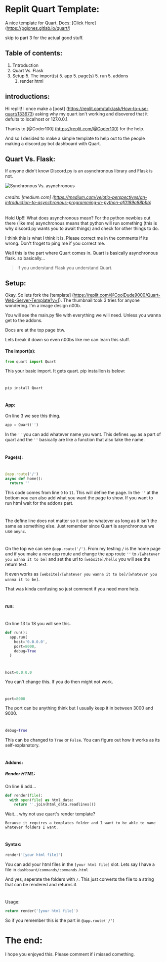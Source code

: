 # Replit Quart Template:

A nice template for Quart.
Docs: [Click Here] (https://pgjones.gitlab.io/quart/)

skip to part 3 for the actual good stuff.

## Table of contents:

1. Tntroduction
2. Quart Vs. Flask
3. Setup
   5. The import(s)
   5. app
   5. page(s)
   5. run
   5. addons
      1. render html

## introductions:
Hi replit! I once make a [post] (https://replit.com/talk/ask/How-to-use-quart/133673) asking why my quart isn't working and disovered that it defults to localhost or 127.0.0.1. 

Thanks to [@Coder100] (https://replit.com/@Coder100) for the help.

And so I desided to make a simple template to help out to the people making a discord.py bot dashboard with Quart.

## Quart Vs. Flask:
If anyone didn't know Discord.py is an asynchronous library and Flask is not. 

![Synchronous Vs. asynchronous](https://miro.medium.com/max/540/1*t_oCyHBstMnF8WpZ67pKTg.jpeg)

###### credits: [medium.com] (https://medium.com/velotio-perspectives/an-introduction-to-asynchronous-programming-in-python-af0189a88bbb)

Hold Up!!! What does asynchronous mean? For the python newbies out there (like me) asynchronous means that python will run something (this is why discord.py wants you to await things) and check for other things to do.

I think this is what I think it is. Please correct me in the comments if its wrong. Don't froget to ping me if you correct me.

Well this is the part where Quart comes in. Quart is basically asynchronous flask. so basically...

> If you understand Flask you understand Quart.


## Setup: 

Okay. So lets fork the [template] (https://replit.com/@CoolDude9000/Quart-Web-Server-Template?v=1). The thumbnail took 3 tries for anyone wondering. I'm a image design n00b.

You will see the main.py file with everything we will need. Unless you wanna get to the addons.

Docs are at the top page btw.

Lets break it down so even n00bs like me can learn this stuff.

#### The import(s):

```python
from quart import Quart
```
This your basic import. It gets quart. pip installion is below:
#
```pip
pip install Quart
```
#
#### App:

On line 3 we see this thing.
```python
app = Quart('') 
```
In the ``''`` you can add whatever name you want.
This defines ``app`` as a part of quart and the ``''`` basically are like a function that also take the name.
#
#### Page(s):
#

```python
@app.route('/')
async def home():
  return ''
```
This code comes from line ``9`` to ``11``. This will define the page. In the ``''`` at the bottom you can also add what you want the page to show. If you want to run html wait for the addons part.
#
The define line does not matter so it can be whatever as long as it isn't the same as something else. Just remember since Quart is asynchronous we use ```anync```.
#
On the top we can see ``@app.route('/')``. From my testing ``/`` is the home page and if you make a new app route and change the app route ``''`` to ``/[whatever you wanna it to be]`` and set the url to ``[website]/hello`` you will see the return text. 

It even works as ``[website]/[whatever you wanna it to be]/[whatever you wanna it to be]``.

That was kinda confusing so just comment if you need more help.
#
#### run:
#
On line 13 to 18 you will see this. 

```python
def run():
  app.run(
    host='0.0.0.0',
    port=8000,
    debug=True
  )
```
#
```python
host=0.0.0.0
``` 
You can't change this. If you do then might not work.
#
```python
port=8000
``` 
The port can be anything think but I usually keep it in between 3000 and 9000. 
#
```python
debug=True
``` 
This can be changed to ``True`` or ``False``. You can figure out how it works as its self-explanatory.
#

#### Addons:

##### Render HTML:

On line 6 add...
```python
def render(file):
  with open(file) as html_data:
    return ''.join(html_data.readlines())
```


Wait... why not use quart's render template? 
```
Because it requires a templates folder and I want to be able to name whatever folders I want.
```
#
#### Syntax:
```python
render('[your html file]')
```

You can add your html files in the ``[your html file]`` slot. Lets say I have a file in ``dashboard/commands/commands.html``

And yes, seperate the folders with ``/``. This just converts the file to a string that can be rendered and returns it.
#
Usage:

```python
return render('[your html file]')
```

So if you remember this is the part in ``@app.route('/')``

#

# The end:

I hope you enjoyed this. Please comment if i missed comething.